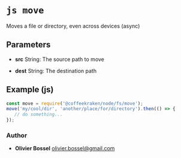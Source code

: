 


<!-- @namespace    sugar.node.fs -->
<!-- @name    move -->

# ```js move ```


Moves a file or directory, even across devices (async)

## Parameters

- **src**  String: The source path to move

- **dest**  String: The destination path



## Example (js)

```js
const move = require('@coffeekraken/node/fs/move');
move('my/cool/dir', 'another/place/for/directory').then(() => {
   // do something...
});
```


### Author
- **Olivier Bossel** <a href="mailto:olivier.bossel@gmail.com">olivier.bossel@gmail.com</a> 



